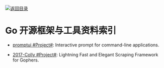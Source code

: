 [![返回目录](https://parg.co/UGo)](https://parg.co/b4z) 
 
# Go 开源框架与工具资料索引

- [promptui #Project#](https://github.com/manifoldco/promptui): Interactive prompt for command-line applications.

- [2017-Colly #Project#](https://github.com/gocolly/colly): Lightning Fast and Elegant Scraping Framework for Gophers.
